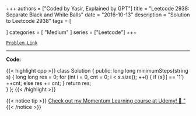 
+++
authors = ["Coded by Yasir, Explained by GPT"]
title = "Leetcode 2938: Separate Black and White Balls"
date = "2016-10-13"
description = "Solution to Leetcode 2938"
tags = [
    
]
categories = [
    "Medium"
]
series = ["Leetcode"]
+++



[`Problem Link`](https://leetcode.com/problems/separate-black-and-white-balls/description/)

---

**Code:**

{{< highlight cpp >}}
class Solution {
public:
    long long minimumSteps(string s) {
        long long res = 0;
        for (int i = 0, cnt = 0; i < s.size(); ++i) {
            if (s[i] == '1')
                ++cnt;
            else
                res += cnt;
        }
        return res;        
    }
};
{{< /highlight >}}



{{< notice tip >}}
[Check out my Momentum Learning course at Udemy! 🚀 "](https://www.udemy.com/course/blind-75-the-data-structures-and-algorithms-essentials/)
{{< /notice >}}

